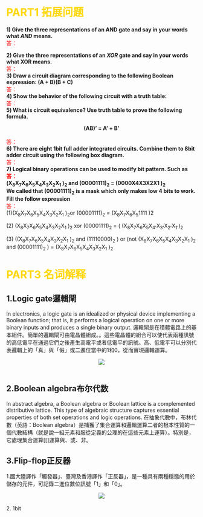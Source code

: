  # <font color="#FFD700" >PART1 拓展问题</font>

 **1) Give the three representations of an AND gate and say in your words what *AND* means.**
<br><font color="#FF0000" >答：</font><br>


**2) Give the three representations of an *XOR* gate and say in your
words what XOR means.**
<br><font color="#FF0000" >答：</font><br>
**3) Draw a circuit diagram corresponding to the following Boolean
expression: (A + B)(B + C)**
<br><font color="#FF0000" >答：</font><br>
**4) Show the behavior of the following circuit with a truth table:**
<br><font color="#FF0000" >答：</font><br>
**5) What is circuit equivalence? Use truth table to prove the
following formula.<br>**
**<center>(AB)’ = A’ + B’ </center>**
<br><font color="#FF0000" >答：</font><br>
**6) There are eight 1bit full adder integrated circuits. Combine them to 8bit adder
circuit using the following box diagram.**
<br><font color="#FF0000" >答：</font><br>
**7) Logical binary operations can be used to modify bit pattern. Such as
<br><font color="#FF0000" >答：</font><br>(X<sub>8</sub>X<sub>7</sub>X<sub>6</sub>X<sub>5</sub>X<sub>4</sub>X<sub>3</sub>X<sub>2</sub>X<sub>1</sub>
)<sub>2</sub> and (00001111)<sub>2</sub> = (0000X4X3X2X1
)<sub>2</sub> <br>
We called that (00001111)<sub>2</sub>
is a mask which only makes low 4 bits to work.
Fill the follow expression**<br>
<font color="#FF0000" >答：<br></font>
(1)(X<sub>8</sub>X<sub>7</sub>X<sub>6</sub>X<sub>5</sub>X<sub>4</sub>X<sub>3</sub>X<sub>2</sub>X<sub>1</sub>
)<sub>2</sub>or (00001111)<sub>2</sub> = (X<sub>8</sub>X<sub>7</sub>X<sub>6</sub>X<sub>5</sub>1111 )2<br>

(2) (X<sub>8</sub>X<sub>7</sub>X<sub>6</sub>X<sub>5</sub>X<sub>4</sub>X<sub>3</sub>X<sub>2</sub>X<sub>1</sub>
)<sub>2</sub>
xor (00001111)<sub>2</sub> = ( (X<sub>8</sub>X<sub>7</sub>X<sub>6</sub>X<sub>5</sub>X<sub>4'</sub>X<sub>3'</sub>X<sub>2'</sub>X<sub>1'</sub>)<sub>2</sub><br>

(3) ((X<sub>8</sub>X<sub>7</sub>X<sub>6</sub>X<sub>5</sub>X<sub>4</sub>X<sub>3</sub>X<sub>2</sub>X<sub>1</sub>
)<sub>2</sub> and (11110000)<sub>2</sub> )
or (not (X<sub>8</sub>X<sub>7</sub>X<sub>6</sub>X<sub>5</sub>X<sub>4</sub>X<sub>3</sub>X<sub>2</sub>X<sub>1</sub>
)<sub>2</sub>
and (00001111)<sub>2</sub>
) = (X<sub>8</sub>X<sub>7</sub>X<sub>6</sub>X<sub>5</sub>X<sub>4</sub>X<sub>3</sub>X<sub>2</sub>X<sub>1</sub> )<sub>2</sub>

 
   # <font color="#FFD700" >PART3 名词解释</font>
  ## 1.Logic gate邏輯閘
In electronics, a logic gate is an idealized or physical device implementing a Boolean function; that is, it performs a logical operation on one or more binary inputs and produces a single binary output. 
邏輯閘是在積體電路上的基本組件。簡單的邏輯閘可由電晶體組成。。這些電晶體的組合可以使代表兩種訊號的高低電平在通過它們之後產生高電平或者低電平的訊號。高、低電平可以分別代表邏輯上的「真」與「假」或二進位當中的1和0，從而實現邏輯運算。
<div style="text-align:center">
<img src="https://upload.wikimedia.org/wikipedia/commons/thumb/2/26/7400.jpg/270px-7400.jpg"/>
</div>
<br>

## 2.Boolean algebra布尔代数
In abstract algebra, a Boolean algebra or Boolean lattice is a complemented distributive lattice. This type of algebraic structure captures essential properties of both set operations and logic operations. 
在抽象代數中，布林代數（英語：Boolean algebra）是捕獲了集合運算和邏輯運算二者的根本性質的一個代數結構（就是說一組元素和服從定義的公理的在這些元素上運算）。特別是，它處理集合運算[[]運算與、或、非。

## 3.Flip-flop正反器
1.國大陸譯作「觸發器」、臺灣及香港譯作「正反器」，是一種具有兩種穩態的用於儲存的元件，可記錄二進位數位訊號「1」和「0」。
<div style="text-align:center">
<img src="https://upload.wikimedia.org/wikipedia/commons/thumb/a/a5/Transistor_Bistable_interactive_animated-en.svg/330px-Transistor_Bistable_interactive_animated-en.svg.png"/>
</div>
<br>
2. 1bit